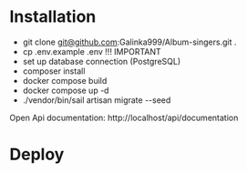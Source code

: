 # Installation

- git clone git@github.com:Galinka999/Album-singers.git .
- cp .env.example .env  !!! IMPORTANT
- set up database connection (PostgreSQL)
- composer install
- docker compose build
- docker compose up -d
- ./vendor/bin/sail artisan migrate --seed

Open Api documentation: http://localhost/api/documentation

# Deploy
